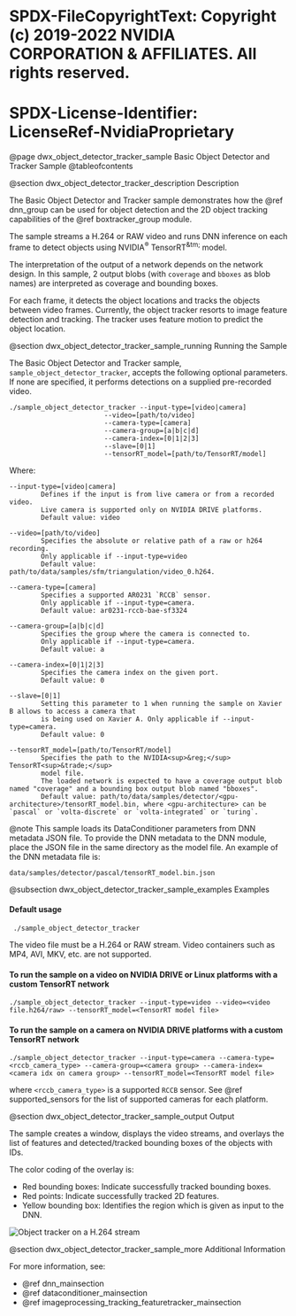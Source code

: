 # SPDX-FileCopyrightText: Copyright (c) 2019-2022 NVIDIA CORPORATION & AFFILIATES. All rights reserved.
# SPDX-License-Identifier: LicenseRef-NvidiaProprietary

@page dwx_object_detector_tracker_sample Basic Object Detector and Tracker Sample
@tableofcontents

@section dwx_object_detector_tracker_description Description

The Basic Object Detector and Tracker sample demonstrates how the @ref dnn_group can be used for
object detection and the 2D object tracking capabilities of the @ref boxtracker_group module.

The sample streams a H.264 or RAW video and runs DNN inference on each frame to
detect objects using NVIDIA<sup>&reg;</sup> TensorRT<sup>&tm;</sup> model.

The interpretation of the output of a network depends on the network design. In this sample,
2 output blobs (with `coverage` and `bboxes` as blob names) are interpreted as coverage and bounding boxes.

For each frame, it detects the object locations and tracks the objects between video frames. Currently, the
object tracker resorts to image feature detection and tracking. The tracker uses feature motion to predict
the object location.

@section dwx_object_detector_tracker_sample_running Running the Sample

The Basic Object Detector and Tracker sample, `sample_object_detector_tracker`, accepts the following optional parameters. If none are specified, it performs detections on a supplied pre-recorded video.

    ./sample_object_detector_tracker --input-type=[video|camera]
                            --video=[path/to/video]
                            --camera-type=[camera]
                            --camera-group=[a|b|c|d]
                            --camera-index=[0|1|2|3]
                            --slave=[0|1]
                            --tensorRT_model=[path/to/TensorRT/model]

Where:

    --input-type=[video|camera]
            Defines if the input is from live camera or from a recorded video.
            Live camera is supported only on NVIDIA DRIVE platforms.
            Default value: video

    --video=[path/to/video]
            Specifies the absolute or relative path of a raw or h264 recording.
            Only applicable if --input-type=video
            Default value: path/to/data/samples/sfm/triangulation/video_0.h264.

    --camera-type=[camera]
            Specifies a supported AR0231 `RCCB` sensor.
            Only applicable if --input-type=camera.
            Default value: ar0231-rccb-bae-sf3324

    --camera-group=[a|b|c|d]
            Specifies the group where the camera is connected to.
            Only applicable if --input-type=camera.
            Default value: a

    --camera-index=[0|1|2|3]
            Specifies the camera index on the given port.
            Default value: 0

    --slave=[0|1]
            Setting this parameter to 1 when running the sample on Xavier B allows to access a camera that
            is being used on Xavier A. Only applicable if --input-type=camera.
            Default value: 0

    --tensorRT_model=[path/to/TensorRT/model]
            Specifies the path to the NVIDIA<sup>&reg;</sup> TensorRT<sup>&trade;</sup>
            model file.
            The loaded network is expected to have a coverage output blob named "coverage" and a bounding box output blob named "bboxes".
            Default value: path/to/data/samples/detector/<gpu-architecture>/tensorRT_model.bin, where <gpu-architecture> can be `pascal` or `volta-discrete` or `volta-integrated` or `turing`.

@note This sample loads its DataConditioner parameters from DNN metadata JSON file.
To provide the DNN metadata to the DNN module, place the JSON file in the same
directory as the model file. An example of the DNN metadata file is:

    data/samples/detector/pascal/tensorRT_model.bin.json

@subsection dwx_object_detector_tracker_sample_examples Examples

#### Default usage

     ./sample_object_detector_tracker

The video file must be a H.264 or RAW stream. Video containers such as MP4, AVI, MKV, etc. are not supported.

#### To run the sample on a video on NVIDIA DRIVE or Linux platforms with a custom TensorRT network

    ./sample_object_detector_tracker --input-type=video --video=<video file.h264/raw> --tensorRT_model=<TensorRT model file>

#### To run the sample on a camera on NVIDIA DRIVE platforms with a custom TensorRT network

    ./sample_object_detector_tracker --input-type=camera --camera-type=<rccb_camera_type> --camera-group=<camera group> --camera-index=<camera idx on camera group> --tensorRT_model=<TensorRT model file>

where `<rccb_camera_type>` is a supported `RCCB` sensor.
See @ref supported_sensors for the list of supported cameras for each platform.

@section dwx_object_detector_tracker_sample_output Output

The sample creates a window, displays the video streams, and overlays the list
of features and detected/tracked bounding boxes of the objects with IDs.

The color coding of the overlay is:

- Red bounding boxes: Indicate successfully tracked bounding boxes.
- Red points: Indicate successfully tracked 2D features.
- Yellow bounding box: Identifies the region which is given as input to the DNN.

![Object tracker on a H.264 stream](sample_object_tracker.png)

@section dwx_object_detector_tracker_sample_more Additional Information

For more information, see:
- @ref dnn_mainsection
- @ref dataconditioner_mainsection
- @ref imageprocessing_tracking_featuretracker_mainsection
